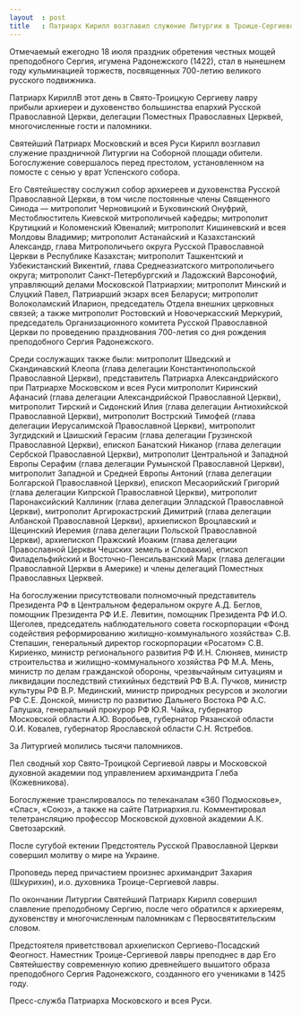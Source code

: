 ```yaml
---
layout  : post
title   : Патриарх Кирилл возглавил служение Литургии в Троице-Сергиевой лавре
---
```

Отмечаемый ежегодно 18 июля праздник обретения честных мощей преподобного Сергия, игумена Радонежского (1422), стал в нынешнем году кульминацией торжеств, посвященных 700-летию великого русского подвижника.

Патриарх КириллВ этот день в Свято-Троицкую Сергиеву лавру прибыли архиереи и духовенство большинства епархий Русской Православной Церкви, делегации Поместных Православных Церквей, многочисленные гости и паломники.

Святейший Патриарх Московский и всея Руси Кирилл возглавил служение праздничной Литургии на Соборной площади обители. Богослужение совершалось перед престолом, установленном на помосте с сенью у врат Успенского собора.

Его Святейшеству сослужил собор архиереев и духовенства Русской Православной Церкви, в том числе постоянные члены Священного Синода — митрополит Черновицкий и Буковинский Онуфрий, Местоблюститель Киевской митрополичьей кафедры; митрополит Крутицкий и Коломенский Ювеналий; митрополит Кишиневский и всея Молдовы Владимир; митрополит Астанайский и Казахстанский Александр, глава Митрополичьего округа Русской Православной Церкви в Республике Казахстан; митрополит Ташкентский и Узбекистанский Викентий, глава Среднеазиатского митрополичьего округа; митрополит Санкт-Петербургский и Ладожский Варсонофий, управляющий делами Московской Патриархии; митрополит Минский и Слуцкий Павел, Патриарший экзарх всея Беларуси; митрополит Волоколамский Иларион, председатель Отдела внешних церковных связей; а также митрополит Ростовский и Новочеркасский Меркурий, председатель Организационного комитета Русской Православной Церкви по проведению празднования 700-летия со дня рождения преподобного Сергия Радонежского.

Среди сослужащих также были: митрополит Шведский и Скандинавский Клеопа (глава делегации Константинопольской Православной Церкви), представитель Патриарха Александрийского при Патриархе Московском и всея Руси митрополит Киринский Афанасий (глава делегации Александрийской Православной Церкви), митрополит Тирский и Сидонский Илия (глава делегации Антиохийской Православной Церкви), митрополит Вострский Тимофей (глава делегации Иерусалимской Православной Церкви), митрополит Зугдидский и Цаишский Герасим (глава делегации Грузинской Православной Церкви), епископ Банатский Никанор (глава делегации Сербской Православной Церкви), митрополит Центральной и Западной Европы Серафим (глава делегации Румынской Православной Церкви), митрополит Западной и Средней Европы Антоний (глава делегации Болгарской Православной Церкви), епископ Месаорийский Григорий (глава делегации Кипрской Православной Церкви), митрополит Паронаксийский Каллиник (глава делегации Элладской Православной Церкви), митрополит Аргирокастрский Димитрий (глава делегации Албанской Православной Церкви), архиепископ Вроцлавский и Щецинский Иеремия (глава делегации Польской Православной Церкви), архиепископ Пражский Иоаким (глава делегации Православной Церкви Чешских земель и Словакии), епископ Филадельфийский и Восточно-Пенсильванский Марк (глава делегации Православной Церкви в Америке) и члены делегаций Поместных Православных Церквей.

На богослужении присутствовали полномочный представитель Президента РФ в Центральном федеральном округе А.Д. Беглов, помощник Президента РФ И.Е. Левитин, помощник Президента РФ И.О. Щеголев, председатель наблюдательного совета госкорпорации «Фонд содействия реформированию жилищно-коммунального хозяйства» С.В. Степашин, генеральный директор госкорпорации «Росатом» С.В. Кириенко, министр регионального развития РФ И.Н. Слюняев, министр строительства и жилищно-коммунального хозяйства РФ М.А. Мень, министр по делам гражданской обороны, чрезвычайным ситуациям и ликвидации последствий стихийных бедствий РФ В.А. Пучков, министр культуры РФ В.Р. Мединский, министр природных ресурсов и экологии РФ С.Е. Донской, министр по развитию Дальнего Востока РФ А.С. Галушка, генеральный прокурор РФ Ю.Я. Чайка, губернатор Московской области А.Ю. Воробьев, губернатор Рязанской области О.И. Ковалев, губернатор Ярославской области С.Н. Ястребов.

За Литургией молились тысячи паломников.

Пел сводный хор Свято-Троицкой Сергиевой лавры и Московской духовной академии под управлением архимандрита Глеба (Кожевникова).

Богослужение транслировалось по телеканалам «360 Подмосковье», «Спас», «Союз», а также на сайте Патриархия.ru. Комментировал телетрансляцию профессор Московской духовной академии А.К. Светозарский.

После сугубой ектении Предстоятель Русской Православной Церкви совершил молитву о мире на Украине.

Проповедь перед причастием произнес архимандрит Захария (Шкурихин), и.о. духовника Троице-Сергиевой лавры.

По окончании Литургии Святейший Патриарх Кирилл совершил славление преподобному Сергию, после чего обратился к архиереям, духовенству и многочисленным паломникам с Первосвятительским словом.

Предстоятеля приветствовал архиепископ Сергиево-Посадский Феогност. Наместник Троице-Сергиевой лавры преподнес в дар Его Святейшеству современную копию древнейшего вышитого образа преподобного Сергия Радонежского, созданного его учениками в 1425 году.

Пресс-служба Патриарха Московского и всея Руси.